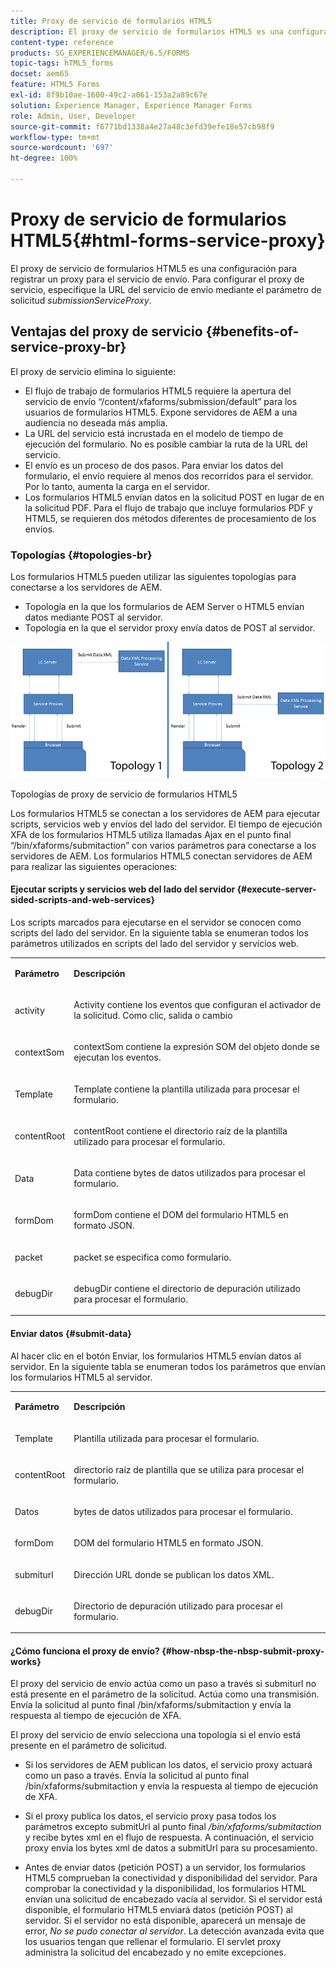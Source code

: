 ```yaml
---
title: Proxy de servicio de formularios HTML5
description: El proxy de servicio de formularios HTML5 es una configuración para registrar un proxy para el servicio de envío. Para configurar el proxy de servicio, especifique la URL del servicio de envío mediante el parámetro de solicitud submissionServiceProxy.
content-type: reference
products: SG_EXPERIENCEMANAGER/6.5/FORMS
topic-tags: hTML5_forms
docset: aem65
feature: HTML5 Forms
exl-id: 8f9b10ae-1600-49c2-a061-153a2a89c67e
solution: Experience Manager, Experience Manager Forms
role: Admin, User, Developer
source-git-commit: f6771bd1338a4e27a48c3efd39efe18e57cb98f9
workflow-type: tm+mt
source-wordcount: '697'
ht-degree: 100%

---
```


# Proxy de servicio de formularios HTML5{#html-forms-service-proxy}

El proxy de servicio de formularios HTML5 es una configuración para registrar un proxy para el servicio de envío. Para configurar el proxy de servicio, especifique la URL del servicio de envío mediante el parámetro de solicitud *submissionServiceProxy*.

## Ventajas del proxy de servicio {#benefits-of-service-proxy-br}

El proxy de servicio elimina lo siguiente:

* El flujo de trabajo de formularios HTML5 requiere la apertura del servicio de envío “/content/xfaforms/submission/default” para los usuarios de formularios HTML5. Expone servidores de AEM a una audiencia no deseada más amplia.
* La URL del servicio está incrustada en el modelo de tiempo de ejecución del formulario. No es posible cambiar la ruta de la URL del servicio.
* El envío es un proceso de dos pasos. Para enviar los datos del formulario, el envío requiere al menos dos recorridos para el servidor. Por lo tanto, aumenta la carga en el servidor.
* Los formularios HTML5 envían datos en la solicitud POST en lugar de en la solicitud PDF. Para el flujo de trabajo que incluye formularios PDF y HTML5, se requieren dos métodos diferentes de procesamiento de los envíos.

### Topologías {#topologies-br}

Los formularios HTML5 pueden utilizar las siguientes topologías para conectarse a los servidores de AEM.

* Topología en la que los formularios de AEM Server o HTML5 envían datos mediante POST al servidor.
* Topología en la que el servidor proxy envía datos de POST al servidor.

![Topologías de proxy de servicio de formularios HTML5](assets/topology.png)

Topologías de proxy de servicio de formularios HTML5

Los formularios HTML5 se conectan a los servidores de AEM para ejecutar scripts, servicios web y envíos del lado del servidor. El tiempo de ejecución XFA de los formularios HTML5 utiliza llamadas Ajax en el punto final “/bin/xfaforms/submitaction” con varios parámetros para conectarse a los servidores de AEM. Los formularios HTML5 conectan servidores de AEM para realizar las siguientes operaciones:

#### Ejecutar scripts y servicios web del lado del servidor {#execute-server-sided-scripts-and-web-services}

Los scripts marcados para ejecutarse en el servidor se conocen como scripts del lado del servidor. En la siguiente tabla se enumeran todos los parámetros utilizados en scripts del lado del servidor y servicios web.

<table>
 <tbody>
  <tr>
   <td><p><strong>Parámetro</strong></p> </td>
   <td><p><strong>Descripción</strong></p> </td>
  </tr>
  <tr>
   <td><p>activity</p> </td>
   <td><p>Activity contiene los eventos que configuran el activador de la solicitud. Como clic, salida o cambio</p> </td>
  </tr>
  <tr>
   <td><p>contextSom</p> </td>
   <td><p>contextSom contiene la expresión SOM del objeto donde se ejecutan los eventos.</p> </td>
  </tr>
  <tr>
   <td><p>Template</p> </td>
   <td><p>Template contiene la plantilla utilizada para procesar el formulario.</p> </td>
  </tr>
  <tr>
   <td><p>contentRoot</p> </td>
   <td><p>contentRoot contiene el directorio raíz de la plantilla utilizado para procesar el formulario.</p> </td>
  </tr>
  <tr>
   <td><p>Data</p> </td>
   <td><p>Data contiene bytes de datos utilizados para procesar el formulario.</p> </td>
  </tr>
  <tr>
   <td><p>formDom</p> </td>
   <td><p>formDom contiene el DOM del formulario HTML5 en formato JSON.</p> </td>
  </tr>
  <tr>
   <td><p>packet</p> </td>
   <td><p>packet se especifica como formulario.</p> </td>
  </tr>
  <tr>
   <td><p>debugDir</p> </td>
   <td><p>debugDir contiene el directorio de depuración utilizado para procesar el formulario.</p> </td>
  </tr>
 </tbody>
</table>

#### Enviar datos {#submit-data}

Al hacer clic en el botón Enviar, los formularios HTML5 envían datos al servidor. En la siguiente tabla se enumeran todos los parámetros que envían los formularios HTML5 al servidor.

<table>
 <tbody>
  <tr>
   <td><p><strong>Parámetro</strong></p> </td>
   <td><p><strong>Descripción</strong></p> </td>
  </tr>
  <tr>
   <td><p>Template</p> </td>
   <td><p>Plantilla utilizada para procesar el formulario.</p> </td>
  </tr>
  <tr>
   <td><p>contentRoot</p> </td>
   <td><p>directorio raíz de plantilla que se utiliza para procesar el formulario.</p> </td>
  </tr>
  <tr>
   <td><p>Datos</p> </td>
   <td><p>bytes de datos utilizados para procesar el formulario.</p> </td>
  </tr>
  <tr>
   <td><p>formDom</p> </td>
   <td><p>DOM del formulario HTML5 en formato JSON.</p> </td>
  </tr>
  <tr>
   <td><p>submiturl</p> </td>
   <td><p>Dirección URL donde se publican los datos XML.</p> </td>
  </tr>
  <tr>
   <td><p>debugDir</p> </td>
   <td><p>Directorio de depuración utilizado para procesar el formulario.</p> </td>
  </tr>
 </tbody>
</table>

#### ¿Cómo funciona el proxy de envío? {#how-nbsp-the-nbsp-submit-proxy-works}

El proxy del servicio de envío actúa como un paso a través si submiturl no está presente en el parámetro de la solicitud. Actúa como una transmisión. Envía la solicitud al punto final /bin/xfaforms/submitaction y envía la respuesta al tiempo de ejecución de XFA.

El proxy del servicio de envío selecciona una topología si el envío está presente en el parámetro de solicitud.

* Si los servidores de AEM publican los datos, el servicio proxy actuará como un paso a través. Envía la solicitud al punto final /bin/xfaforms/submitaction y envía la respuesta al tiempo de ejecución de XFA.
* Si el proxy publica los datos, el servicio proxy pasa todos los parámetros excepto submitUrl al punto final */bin/xfaforms/submitaction* y recibe bytes xml en el flujo de respuesta. A continuación, el servicio proxy envía los bytes xml de datos a submitUrl para su procesamiento.

* Antes de enviar datos (petición POST) a un servidor, los formularios HTML5 comprueban la conectividad y disponibilidad del servidor. Para comprobar la conectividad y la disponibilidad, los formularios HTML envían una solicitud de encabezado vacía al servidor. Si el servidor está disponible, el formulario HTML5 enviará datos (petición POST) al servidor. Si el servidor no está disponible, aparecerá un mensaje de error, *No se pudo conectar al servidor*. La detección avanzada evita que los usuarios tengan que rellenar el formulario. El servlet proxy administra la solicitud del encabezado y no emite excepciones.

